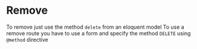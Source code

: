 # Remove
To remove just use the method `delete` from an eloquent model
To use a remove route you have to use a form and specify the method `DELETE` using `@method` directive